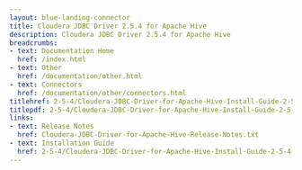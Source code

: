 ```yaml
---
layout: blue-landing-connector
title: Cloudera JDBC Driver 2.5.4 for Apache Hive
description: Cloudera JDBC Driver 2.5.4 for Apache Hive
breadcrumbs:
- text: Documentation Home
  href: /index.html
- text: Other
  href: /documentation/other.html
- text: Connectors
  href: /documentation/other/connectors.html
titlehref: 2-5-4/Cloudera-JDBC-Driver-for-Apache-Hive-Install-Guide-2-5-4.pdf
titlepdf: 2-5-4/Cloudera-JDBC-Driver-for-Apache-Hive-Install-Guide-2-5-4.pdf
links:
- text: Release Notes
  href: Cloudera-JDBC-Driver-for-Apache-Hive-Release-Notes.txt
- text: Installation Guide
  href: 2-5-4/Cloudera-JDBC-Driver-for-Apache-Hive-Install-Guide-2-5-4.pdf
---
```

